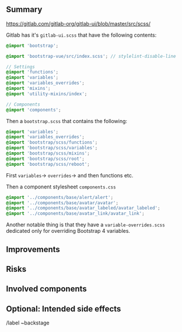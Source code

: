 ## Summary

<!--
Please briefly describe what part of the code base needs to be refactored.
-->

https://gitlab.com/gitlab-org/gitlab-ui/blob/master/src/scss/

Gitlab has it's `gitlab-ui.scss` that have the following contents:

```scss
@import 'bootstrap';

@import 'bootstrap-vue/src/index.scss'; // stylelint-disable-line

// Settings
@import 'functions';
@import 'variables';
@import 'variables_overrides';
@import 'mixins';
@import 'utility-mixins/index';

// Components
@import 'components';
```
Then a `bootstrap.scss` that contains the following:

```scss
@import 'variables';
@import 'variables_overrides';
@import 'bootstrap/scss/functions';
@import 'bootstrap/scss/variables';
@import 'bootstrap/scss/mixins';
@import 'bootstrap/scss/root';
@import 'bootstrap/scss/reboot';
```
First `variables`-> `overrides`-> and then functions etc.

Then a component stylesheet `components.css`

```scss
@import '../components/base/alert/alert';
@import '../components/base/avatar/avatar';
@import '../components/base/avatar_labeled/avatar_labeled';
@import '../components/base/avatar_link/avatar_link';
```

Another notable thing is that they have a `variable-overrides.scss` dedicated only for overriding Bootstrap 4 variables.
## Improvements

<!--
Explain the benefits of refactoring this code.
See also https://about.gitlab.com/handbook/values/index.html#say-why-not-just-what
-->

## Risks

<!--
Please list features that can break because of this refactoring and how you intend to solve that.
-->

## Involved components

<!--
List files or directories that will be changed by the refactoring.
-->

## Optional: Intended side effects

<!--
If the refactoring involves changes apart from the main improvements (such as a better UI), list them here.
It may be a good idea to create separate issues and link them here.
-->

/label ~backstage

